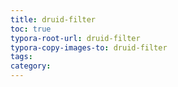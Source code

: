 ```yaml
---
title: druid-filter
toc: true
typora-root-url: druid-filter
typora-copy-images-to: druid-filter
tags:
category:
---
```

